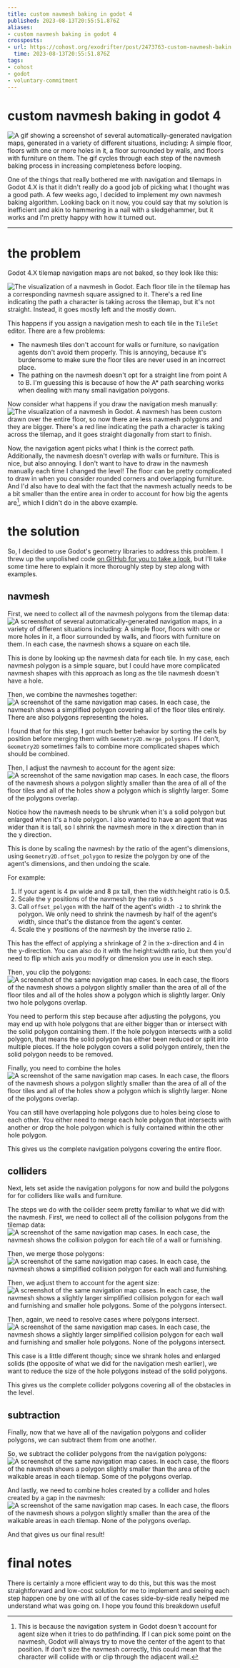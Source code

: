 ```yaml
---
title: custom navmesh baking in godot 4
published: 2023-08-13T20:55:51.876Z
aliases:
- custom navmesh baking in godot 4
crossposts:
- url: https://cohost.org/exodrifter/post/2473763-custom-navmesh-bakin
  time: 2023-08-13T20:55:51.876Z
tags:
- cohost
- godot
- voluntary-commitment
---
```


# custom navmesh baking in godot 4

![A gif showing a screenshot of several automatically-generated navigation maps, generated in a variety of different situations, including: A simple floor, floors with one or more holes in it, a floor surrounded by walls, and floors with furniture on them. The gif cycles through each step of the navmesh baking process in increasing completeness before looping.](20230813-navmesh-baking.gif)

One of the things that really bothered me with navigation and tilemaps in Godot 4.X is that it didn't really do a good job of picking what I thought was a good path. A few weeks ago, I decided to implement my own navmesh baking algorithm. Looking back on it now, you could say that my solution is inefficient and akin to hammering in a nail with a sledgehammer, but it works and I'm pretty happy with how it turned out.

---

# the problem

Godot 4.X tilemap navigation maps are not baked, so they look like this:

![The visualization of a navmesh in Godot. Each floor tile in the tilemap has a corresponding navmesh square assigned to it. There's a red line indicating the path a character is taking across the tilemap, but it's not straight. Instead, it goes mostly left and the mostly down.](20230813-automatic-navmesh.png)

This happens if you assign a navigation mesh to each tile in the `TileSet` editor. There are a few problems:
- The navmesh tiles don't account for walls or furniture, so navigation agents don't avoid them properly. This is annoying, because it's burdensome to make sure the floor tiles are never used in an incorrect place.
- The pathing on the navmesh doesn't opt for a straight line from point A to B. I'm guessing this is because of how the A* path searching works when dealing with many small navigation polygons.

Now consider what happens if you draw the navigation mesh manually:
![The visualization of a navmesh in Godot. A navmesh has been custom drawn over the entire floor, so now there are less navmesh polygons and they are bigger. There's a red line indicating the path a character is taking across the tilemap, and it goes straight diagonally from start to finish.](20230813-custom-navmesh.png)

Now, the navigation agent picks what I think is the correct path. Additionally, the navmesh doesn't overlap with walls or furniture. This is nice, but also annoying. I don't want to have to draw in the navmesh manually each time I changed the level! The floor can be pretty complicated to draw in when you consider rounded corners and overlapping furniture. And I'd also have to deal with the fact that the navmesh actually needs to be a bit smaller than the entire area in order to account for how big the agents are[^1], which I didn't do in the above example.

# the solution

So, I decided to use Godot's geometry libraries to address this problem. I threw up the unpolished code [on GitHub for you to take a look](https://gist.github.com/exodrifter/626d2c83bdac4a7dcb3d208727b40585), but I'll take some time here to explain it more thoroughly step by step along with examples.

## navmesh

First, we need to collect all of the navmesh polygons from the tilemap data:
![A screenshot of several automatically-generated navigation maps, in a variety of different situations including: A simple floor, floors with one or more holes in it, a floor surrounded by walls, and floors with furniture on them. In each case, the navmesh shows a square on each tile.](20230813-nav-collected.png)

This is done by looking up the navmesh data for each tile. In my case, each navmesh polygon is a simple square, but I could have more complicated navmesh shapes with this approach as long as the tile navmesh doesn't have a hole.

Then, we combine the navmeshes together:
![A screenshot of the same navigation map cases. In each case, the navmesh shows a simplified polygon covering all of the floor tiles entirely. There are also polygons representing the holes.](20230813-nav-merged.png)

I found that for this step, I got much better behavior by sorting the cells by position before merging them with `Geometry2D.merge_polygons`. If I don't, `Geometry2D` sometimes fails to combine more complicated shapes which should be combined.

Then, I adjust the navmesh to account for the agent size:
![A screenshot of the same navigation map cases. In each case, the floors of the navmesh shows a polygon slightly smaller than the area of all of the floor tiles and all of the holes show a polygon which is slightly larger. Some of the polygons overlap.](20230813-nav-adjusted.png)

Notice how the navmesh needs to be shrunk when it's a solid polygon but enlarged when it's a hole polygon. I also wanted to have an agent that was wider than it is tall, so I shrink the navmesh more in the x direction than in the y direction.

This is done by scaling the navmesh by the ratio of the agent's dimensions, using `Geometry2D.offset_polygon` to resize the polygon by one of the agent's dimensions, and then undoing the scale.

For example:
1. If your agent is 4 px wide and 8 px tall, then the width:height ratio is 0.5.
2. Scale the y positions of the navmesh by the ratio `0.5`
3. Call `offset_polygon` with the half of the agent's width `-2` to shrink the polygon. We only need to shrink the navmesh by half of the agent's width, since that's the distance from the agent's center.
4. Scale the y positions of the navmesh by the inverse ratio `2`.

This has the effect of applying a shrinkage of 2 in the x-direction and 4 in the y-direction. You can also do it with the height:width ratio, but then you'd need to flip which axis you modify or dimension you use in each step.

Then, you clip the polygons:
![A screenshot of the same navigation map cases. In each case, the floors of the navmesh shows a polygon slightly smaller than the area of all of the floor tiles and all of the holes show a polygon which is slightly larger. Only two hole polygons overlap.](20230813-nav-clipped.png)

You need to perform this step because after adjusting the polygons, you may end up with hole polygons that are either bigger than or intersect with the solid polygon containing them. If the hole polygon intersects with a solid polygon, that means the solid polygon has either been reduced or split into multiple pieces. If the hole polygon covers a solid polygon entirely, then the solid polygon needs to be removed.

Finally, you need to combine the holes
![A screenshot of the same navigation map cases. In each case, the floors of the navmesh shows a polygon slightly smaller than the area of all of the floor tiles and all of the holes show a polygon which is slightly larger. None of the polygons overlap.](20230813-nav-merged-holes.png)

You can still have overlapping hole polygons due to holes being close to each other. You either need to merge each hole polygon that intersects with another or drop the hole polygon which is fully contained within the other hole polygon.

This gives us the complete navigation polygons covering the entire floor.

## colliders

Next, lets set aside the navigation polygons for now and build the polygons for for colliders like walls and furniture.

The steps we do with the collider seem pretty familiar to what we did with the navmesh. First, we need to collect all of the collision polygons from the tilemap data:
![A screenshot of the same navigation map cases. In each case, the navmesh shows the collision polygon for each tile of a wall or furnishing.](20230813-colliders-collected.png)

Then, we merge those polygons:
![A screenshot of the same navigation map cases. In each case, the navmesh shows a simplified collision polygon for each wall and furnishing.](20230813-colliders-merged.png)

Then, we adjust them to account for the agent size:
![A screenshot of the same navigation map cases. In each case, the navmesh shows a slightly larger simplified collision polygon for each wall and furnishing and smaller hole polygons. Some of the polygons intersect.](20230813-colliders-adjusted.png)

Then, again, we need to resolve cases where polygons intersect.
![A screenshot of the same navigation map cases. In each case, the navmesh shows a slightly larger simplified collision polygon for each wall and furnishing and smaller hole polygons. None of the polygons intersect.](20230813-collider-holes-reduced.png)

This case is a little different though; since we shrank holes and enlarged solids (the opposite of what we did for the navigation mesh earlier), we want to reduce the size of the hole polygons instead of the solid polygons.

This gives us the complete collider polygons covering all of the obstacles in the level.

## subtraction

Finally, now that we have all of the navigation polygons and collider polygons, we can subtract them from one another.

So, we subtract the collider polygons from the navigation polygons:
![A screenshot of the same navigation map cases. In each case, the floors of the navmesh shows a polygon slightly smaller than the area of the walkable areas in each tilemap. Some of the polygons overlap.](20230813-collider-subtraction.png)

And lastly, we need to combine holes created by a collider and holes created by a gap in the navmesh:
![A screenshot of the same navigation map cases. In each case, the floors of the navmesh shows a polygon slightly smaller than the area of the walkable areas in each tilemap. None of the polygons overlap.](20230813-collider-holes-merged.png)

And that gives us our final result!

# final notes

There is certainly a more efficient way to do this, but this was the most straightforward and low-cost solution for me to implement and seeing each step happen one by one with all of the cases side-by-side really helped me understand what was going on. I hope you found this breakdown useful!

[^1]: This is because the navigation system in Godot doesn't account for agent size when it tries to do pathfinding. If I can pick some point on the navmesh, Godot will always try to move the center of the agent to that position. If don't size the navmesh correctly, this could mean that the character will collide with or clip through the adjacent wall.
